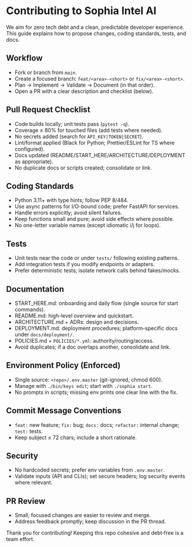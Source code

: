 # Contributing to Sophia Intel AI

We aim for zero tech debt and a clean, predictable developer experience.
This guide explains how to propose changes, coding standards, tests, and docs.

## Workflow
- Fork or branch from `main`.
- Create a focused branch: `feat/<area>-<short>` or `fix/<area>-<short>`.
- Plan → Implement → Validate → Document (in that order).
- Open a PR with a clear description and checklist (below).

## Pull Request Checklist
- Code builds locally; unit tests pass (`pytest -q`).
- Coverage ≥ 80% for touched files (add tests where needed).
- No secrets added (search for `API_KEY|TOKEN|SECRET`).
- Lint/format applied (Black for Python; Prettier/ESLint for TS where configured).
- Docs updated (README/START_HERE/ARCHITECTURE/DEPLOYMENT as appropriate).
- No duplicate docs or scripts created; consolidate or link.

## Coding Standards
- Python 3.11+ with type hints; follow PEP 8/484.
- Use async patterns for I/O-bound code; prefer FastAPI for services.
- Handle errors explicitly; avoid silent failures.
- Keep functions small and pure; avoid side effects where possible.
- No one-letter variable names (except idiomatic i/j for loops).

## Tests
- Unit tests near the code or under `tests/` following existing patterns.
- Add integration tests if you modify endpoints or adapters.
- Prefer deterministic tests; isolate network calls behind fakes/mocks.

## Documentation
- START_HERE.md: onboarding and daily flow (single source for start commands).
- README.md: high-level overview and quickstart.
- ARCHITECTURE.md + ADRs: design and decisions.
- DEPLOYMENT.md: deployment procedures; platform-specific docs under `docs/deployment/`.
- POLICIES.md + `POLICIES/*.yml`: authority/routing/access.
- Avoid duplicates; if a doc overlaps another, consolidate and link.

## Environment Policy (Enforced)
- Single source: `<repo>/.env.master` (git-ignored, chmod 600).
- Manage with `./bin/keys edit`; start with `./sophia start`.
- No prompts in scripts; missing env prints one clear line with the fix.

## Commit Message Conventions
- `feat:` new feature; `fix:` bug; `docs:` docs; `refactor:` internal change; `test:` tests.
- Keep subject ≤ 72 chars; include a short rationale.

## Security
- No hardcoded secrets; prefer env variables from `.env.master`.
- Validate inputs (API and CLIs); set secure headers; log security events where relevant.

## PR Review
- Small, focused changes are easier to review and merge.
- Address feedback promptly; keep discussion in the PR thread.

Thank you for contributing! Keeping this repo cohesive and debt‑free is a team effort.

